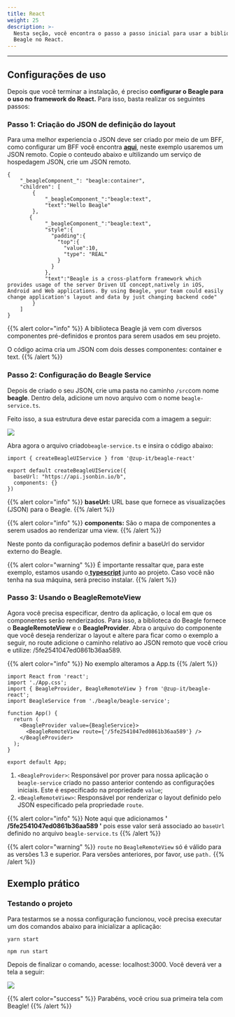 ```yaml
---
title: React
weight: 25
description: >-
  Nesta seção, você encontra o passo a passo inicial para usar a biblioteca
  Beagle no React.
---
```


---

## **Configurações de uso** 

Depois que você terminar a instalação, é preciso **configurar o Beagle para o uso no framework do React.** Para isso, basta realizar os seguintes passos:

### Passo 1: Criação do JSON de definição do layout

Para uma melhor experiencia o JSON deve ser criado por meio de um BFF, como configurar um BFF você encontra [**aqui**](/pt/docs/primeiros-passos/instalando-o-beagle/backend/), neste exemplo usaremos um JSON remoto. Copie o conteudo abaixo e ultilizando um serviço de hospedagem JSON, crie um JSON remoto.

```text
{
    "_beagleComponent_": "beagle:container",
    "children": [
        {
            "_beagleComponent_":"beagle:text",
            "text":"Hello Beagle"
        },
       {
            "_beagleComponent_":"beagle:text",
            "style":{
              "padding":{
                "top":{
                  "value":10,
                  "type": "REAL"
                }
              }
            },
            "text":"Beagle is a cross-platform framework which provides usage of the server Driven UI concept,natively in iOS, Android and Web applications. By using Beagle, your team could easily change application's layout and data by just changing backend code"
        }
    ]
}
```

{{% alert color="info" %}}
A biblioteca Beagle já vem com diversos componentes pré-definidos e prontos para serem usados em seu projeto.

O código acima cria um JSON com dois desses componentes: container e text.
{{% /alert %}}

### Passo 2: Configuração do Beagle Service

Depois de criado o seu JSON, crie uma pasta no caminho `/src`com nome **beagle**. Dentro dela, adicione um novo arquivo com o nome `beagle-service.ts`. 

Feito isso, a sua estrutura deve estar parecida com a imagem a seguir:

![](/docs-beagle/image%20%2863%29.png)

Abra agora o arquivo criado`beagle-service.ts` e insira o código abaixo:

```text
import { createBeagleUIService } from '@zup-it/beagle-react'

export default createBeagleUIService({
  baseUrl: "https://api.jsonbin.io/b",
  components: {}
})
```
{{% alert color="info" %}}
**baseUrl:** URL base que fornece as visualizações (JSON) para o Beagle. 
{{% /alert %}}

{{% alert color="info" %}}
**components:** São o mapa de componentes a serem usados ​​ao renderizar uma view.
{{% /alert %}}

Neste ponto da configuração podemos definir a baseUrl do servidor externo do Beagle.

{{% alert color="warning" %}}
É importante ressaltar que, para este exemplo, estamos usando o[ **typescript**](https://www.typescriptlang.org/) junto ao projeto. Caso você não tenha na sua máquina, será preciso instalar.
{{% /alert %}}

### Passo 3: Usando o BeagleRemoteView

Agora você precisa especificar, dentro da aplicação, o local em que os componentes serão renderizados. Para isso, a biblioteca do Beagle fornece o **BeagleRemoteView** e o **BeagleProvider**. Abra o arquivo do componente que você deseja renderizar o layout e altere para ficar como o exemplo a seguir, no route adicione o caminho relativo ao JSON remoto que você criou e utilize: /5fe2541047ed0861b36aa589.

{{% alert color="info" %}}
No exemplo alteramos a App.ts
{{% /alert %}}

```text
import React from 'react';
import './App.css';
import { BeagleProvider, BeagleRemoteView } from '@zup-it/beagle-react';
import BeagleService from './beagle/beagle-service';

function App() {
  return (
    <BeagleProvider value={BeagleService}>
      <BeagleRemoteView route={'/5fe2541047ed0861b36aa589'} />
    </BeagleProvider>
  );
}

export default App;
```

1. `<BeagleProvider>`: Responsável por prover para nossa aplicação o `beagle-service`  criado no passo anterior contendo as configurações iniciais. Este é especificado na propriedade `value`;
2. `<BeagleRemoteView>`: Responsável por renderizar o layout definido pelo JSON especificado pela propriedade `route`.

{{% alert color="info" %}}
Note aqui que adicionamos **' /5fe2541047ed0861b36aa589 '** pois esse valor será associado ao `baseUrl` definido no arquivo `beagle-service.ts`
{{% /alert %}}

{{% alert color="warning" %}}
`route` no `BeagleRemoteView` só é válido para as versões 1.3 e superior. Para versões anteriores, por favor, use `path.`
{{% /alert %}}

## Exemplo prático

### Testando o projeto

Para testarmos se a nossa configuração funcionou, você precisa executar um dos comandos abaixo para inicializar a aplicação: 

```text
yarn start
```

```text
npm run start
```

Depois de finalizar o comando, acesse: localhost:3000. Você deverá ver a tela a seguir:

![](/docs-beagle/image%20%2895%29.png)

{{% alert color="success" %}}
Parabéns, você criou sua primeira tela com Beagle!
{{% /alert %}}
